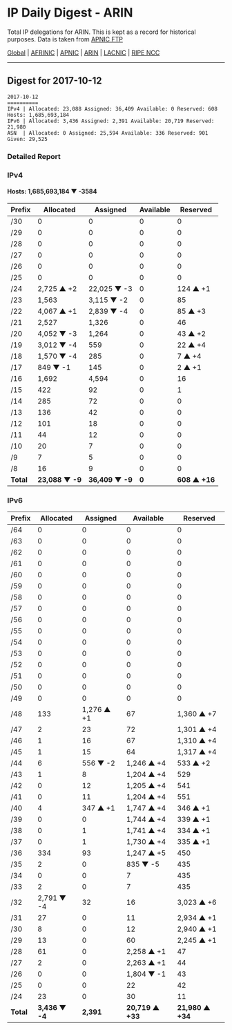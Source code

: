 # IP Daily Digest - ARIN 

Total IP delegations for ARIN. This is kept as a record for historical purposes. Data is taken from [APNIC FTP](https://ftp.apnic.net/)

[Global](https://github.com/csmets/IP-Daily-Digest) | [AFRINIC](https://github.com/csmets/IP-Daily-Digest/tree/master/archives/AFRINIC) | [APNIC](https://github.com/csmets/IP-Daily-Digest/tree/master/archives/APNIC) | [ARIN](https://github.com/csmets/IP-Daily-Digest/tree/master/archives/ARIN) | [LACNIC](https://github.com/csmets/IP-Daily-Digest/tree/master/archives/LACNIC) | [RIPE NCC](https://github.com/csmets/IP-Daily-Digest/tree/master/archives/RIPE_NCC)

---

## Digest for 2017-10-12
```
2017-10-12
==========
IPv4 | Allocated: 23,088 Assigned: 36,409 Available: 0 Reserved: 608 Hosts: 1,685,693,184
IPv6 | Allocated: 3,436 Assigned: 2,391 Available: 20,719 Reserved: 21,980
ASN  | Allocated: 0 Assigned: 25,594 Available: 336 Reserved: 901 Given: 29,525
```

### Detailed Report

### IPv4

#### Hosts: **1,685,693,184 ▼ -3584**

| Prefix | Allocated | Assigned | Available | Reserved |
| ----- | ----- | ----- | ----- | ----- |
| /30 | 0 | 0 | 0 | 0 |
| /29 | 0 | 0 | 0 | 0 |
| /28 | 0 | 0 | 0 | 0 |
| /27 | 0 | 0 | 0 | 0 |
| /26 | 0 | 0 | 0 | 0 |
| /25 | 0 | 0 | 0 | 0 |
| /24 | 2,725 ▲ +2 | 22,025 ▼ -3 | 0 | 124 ▲ +1 |
| /23 | 1,563 | 3,115 ▼ -2 | 0 | 85 |
| /22 | 4,067 ▲ +1 | 2,839 ▼ -4 | 0 | 85 ▲ +3 |
| /21 | 2,527 | 1,326 | 0 | 46 |
| /20 | 4,052 ▼ -3 | 1,264 | 0 | 43 ▲ +2 |
| /19 | 3,012 ▼ -4 | 559 | 0 | 22 ▲ +4 |
| /18 | 1,570 ▼ -4 | 285 | 0 | 7 ▲ +4 |
| /17 | 849 ▼ -1 | 145 | 0 | 2 ▲ +1 |
| /16 | 1,692 | 4,594 | 0 | 16 |
| /15 | 422 | 92 | 0 | 1 |
| /14 | 285 | 72 | 0 | 0 |
| /13 | 136 | 42 | 0 | 0 |
| /12 | 101 | 18 | 0 | 0 |
| /11 | 44 | 12 | 0 | 0 |
| /10 | 20 | 7 | 0 | 0 |
| /9 | 7 | 5 | 0 | 0 |
| /8 | 16 | 9 | 0 | 0 |
| **Total** | **23,088 ▼ -9** | **36,409 ▼ -9** | **0** | **608 ▲ +16** |

### IPv6

| Prefix | Allocated | Assigned | Available | Reserved |
| ----- | ----- | ----- | ----- | ----- |
| /64 | 0 | 0 | 0 | 0 |
| /63 | 0 | 0 | 0 | 0 |
| /62 | 0 | 0 | 0 | 0 |
| /61 | 0 | 0 | 0 | 0 |
| /60 | 0 | 0 | 0 | 0 |
| /59 | 0 | 0 | 0 | 0 |
| /58 | 0 | 0 | 0 | 0 |
| /57 | 0 | 0 | 0 | 0 |
| /56 | 0 | 0 | 0 | 0 |
| /55 | 0 | 0 | 0 | 0 |
| /54 | 0 | 0 | 0 | 0 |
| /53 | 0 | 0 | 0 | 0 |
| /52 | 0 | 0 | 0 | 0 |
| /51 | 0 | 0 | 0 | 0 |
| /50 | 0 | 0 | 0 | 0 |
| /49 | 0 | 0 | 0 | 0 |
| /48 | 133 | 1,276 ▲ +1 | 67 | 1,360 ▲ +7 |
| /47 | 2 | 23 | 72 | 1,301 ▲ +4 |
| /46 | 1 | 16 | 67 | 1,310 ▲ +4 |
| /45 | 1 | 15 | 64 | 1,317 ▲ +4 |
| /44 | 6 | 556 ▼ -2 | 1,246 ▲ +4 | 533 ▲ +2 |
| /43 | 1 | 8 | 1,204 ▲ +4 | 529 |
| /42 | 0 | 12 | 1,205 ▲ +4 | 541 |
| /41 | 0 | 11 | 1,204 ▲ +4 | 551 |
| /40 | 4 | 347 ▲ +1 | 1,747 ▲ +4 | 346 ▲ +1 |
| /39 | 0 | 0 | 1,744 ▲ +4 | 339 ▲ +1 |
| /38 | 0 | 1 | 1,741 ▲ +4 | 334 ▲ +1 |
| /37 | 0 | 1 | 1,730 ▲ +4 | 335 ▲ +1 |
| /36 | 334 | 93 | 1,247 ▲ +5 | 450 |
| /35 | 2 | 0 | 835 ▼ -5 | 435 |
| /34 | 0 | 0 | 7 | 435 |
| /33 | 2 | 0 | 7 | 435 |
| /32 | 2,791 ▼ -4 | 32 | 16 | 3,023 ▲ +6 |
| /31 | 27 | 0 | 11 | 2,934 ▲ +1 |
| /30 | 8 | 0 | 12 | 2,940 ▲ +1 |
| /29 | 13 | 0 | 60 | 2,245 ▲ +1 |
| /28 | 61 | 0 | 2,258 ▲ +1 | 47 |
| /27 | 2 | 0 | 2,263 ▲ +1 | 44 |
| /26 | 0 | 0 | 1,804 ▼ -1 | 43 |
| /25 | 0 | 0 | 22 | 42 |
| /24 | 23 | 0 | 30 | 11 |
| **Total** | **3,436 ▼ -4** | **2,391** | **20,719 ▲ +33** | **21,980 ▲ +34** |
